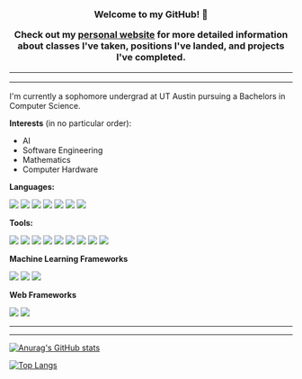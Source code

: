<h3 align="center">
<b>Welcome to my GitHub! 👋</b>

Check out my [personal website](https://harishbommakanti.github.io) for more detailed information about classes I've taken, positions I've landed, and projects I've completed.

<hr>
<hr>

<link rel="stylesheet" href="https://cdnjs.cloudflare.com/ajax/libs/font-awesome/4.7.0/css/font-awesome.min.css">
</h3>

I'm currently a sophomore undergrad at UT Austin pursuing a Bachelors in Computer Science.

**Interests** (in no particular order):
* AI
* Software Engineering
* Mathematics
* Computer Hardware

**Languages:**

![](https://img.shields.io/badge/Code-Python-informational?style=flat&logo=python&color=blue)
![](https://img.shields.io/badge/Code-Java-informational?style=flat&logo=java&color=blue)
![](https://img.shields.io/badge/Code-C-informational?style=flat&logo=c&color=blue)
![](https://img.shields.io/badge/Code-JavaScript-informational?style=flat&logo=javascript&color=blue)
![](https://img.shields.io/badge/Code-HTML-informational?style=flat&logo=html&color=blue)
![](https://img.shields.io/badge/Code-CSS-informational?style=flat&logo=css&color=blue)
![](https://img.shields.io/badge/Code-Assembly-informational?style=flat&logo=assembly&color=blue)

**Tools:**

![](https://img.shields.io/badge/Tool-Linux-informational?style=flat&logo=linux&color=purple)
![](https://img.shields.io/badge/Tool-Git-informational?style=flat&logo=git&color=purple)
![](https://img.shields.io/badge/Tool-GitHub-informational?style=flat&logo=github&color=purple)
![](https://img.shields.io/badge/Tool-GitLab-informational?style=flat&logo=gitlab&color=purple)
![](https://img.shields.io/badge/Tool-Jira-informational?style=flat&logo=jira&color=purple)
![](https://img.shields.io/badge/Tool-Confluence-informational?style=flat&logo=confluence&color=purple)
![](https://img.shields.io/badge/Tool-Perforce-informational?style=flat&logo=perforce&color=purple)
![](https://img.shields.io/badge/Tool-Swarm-informational?style=flat&logo=swarm&color=purple)
![](https://img.shields.io/badge/Tool-LaTeX-informational?style=flat&color=purple)

**Machine Learning Frameworks**

![](https://img.shields.io/badge/ML-ScikitLearn-informational?style=flat&logo=scikit-learn&color=orange)
![](https://img.shields.io/badge/ML-PyTorch-informational?style=flat&logo=pytorch&color=orange)
![](https://img.shields.io/badge/ML-TensorBoard-informational?style=flat&logo=tensorboard&color=orange)

**Web Frameworks**

![](https://img.shields.io/badge/Web-VuePress-informational?style=flat&logo=vuepress&color=darkgreen)
![](https://img.shields.io/badge/Web-Jekyll-informational?style=flat&logo=jekyll&color=darkgreen)

<hr>
<hr>

[![Anurag's GitHub stats](https://github-readme-stats.vercel.app/api?username=harishbommakanti&count_private=true&show_icons=true)](https://github.com/anuraghazra/github-readme-stats)

[![Top Langs](https://github-readme-stats.vercel.app/api/top-langs/?username=harishbommakanti&layout=compact&langs_count=10)](https://github.com/harishbommakanti)
